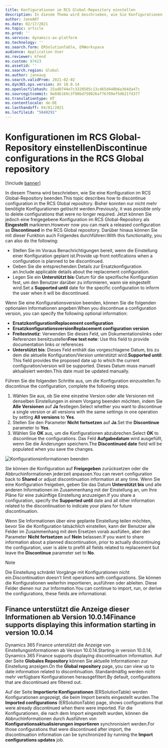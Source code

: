 ```yaml
---
title: Konfigurationen im RCS Global-Repository einstellen
description: In diesem Thema wird beschrieben, wie Sie Konfigurationen im RCS Global-Repository beenden.
author: JaneA07
ms.date: 02/17/2021
ms.topic: article
ms.prod: ''
ms.service: dynamics-ax-platform
ms.technology: ''
ms.search.form: ERSolutionTable, ERWorkspace
audience: Application User
ms.reviewer: kfend
ms.custom: 97423
ms.assetid: ''
ms.search.region: Global
ms.author: janeaug
ms.search.validFrom: 2021-02-02
ms.dyn365.ops.version: AX 10.0.14
ms.openlocfilehash: 25ad0744e7c3320505c13c465d440b6a364da47c
ms.sourcegitcommit: 0e8db169c3f90bd750826af76709ef5d621fd377
ms.translationtype: HT
ms.contentlocale: de-DE
ms.lasthandoff: 04/01/2021
ms.locfileid: "5840291"
---
```

# <a name="discontinue-configurations-in-the-rcs-global-repository"></a><span data-ttu-id="c7c09-103">Konfigurationen im RCS Global-Repository einstellen</span><span class="sxs-lookup"><span data-stu-id="c7c09-103">Discontinue configurations in the RCS Global repository</span></span>

[!include [banner](../includes/banner.md)]

<span data-ttu-id="c7c09-104">In diesem Thema wird beschrieben, wie Sie eine Konfiguration im RCS Global-Repository beenden.</span><span class="sxs-lookup"><span data-stu-id="c7c09-104">This topic describes how to discontinue configuration in the RCS Global repository.</span></span> <span data-ttu-id="c7c09-105">Bisher konnten nur nicht mehr benötigte Konfigurationen gelöscht werden.</span><span class="sxs-lookup"><span data-stu-id="c7c09-105">Previously, it was possible only to delete configurations that were no longer required.</span></span> <span data-ttu-id="c7c09-106">Jetzt können Sie jedoch eine freigegebene Konfiguration im RCS Global-Repository als **Eingestellt** markieren.</span><span class="sxs-lookup"><span data-stu-id="c7c09-106">However now you can mark a released configuration as **Discontinued** in the RCS Global repository.</span></span> <span data-ttu-id="c7c09-107">Darüber hinaus können Sie mit dieser Funktion auch Folgendes durchführen:</span><span class="sxs-lookup"><span data-stu-id="c7c09-107">With this functionality, you can also do the following:</span></span> 
 
 - <span data-ttu-id="c7c09-108">Stellen Sie im Voraus Benachrichtigungen bereit, wenn die Einstellung einer Konfiguration geplant ist.</span><span class="sxs-lookup"><span data-stu-id="c7c09-108">Provide up front notifications when a configuration is planned to be discontinued.</span></span>
 - <span data-ttu-id="c7c09-109">Geben Sie die entsprechenden Details zur Ersatzkonfiguration an.</span><span class="sxs-lookup"><span data-stu-id="c7c09-109">Include applicable details about the replacement configuration.</span></span>
 - <span data-ttu-id="c7c09-110">Legen Sie ein **Unterstützt bis**-Datum für die spezifische Konfiguration fest, um den Benutzer darüber zu informieren, wann sie eingestellt wird.</span><span class="sxs-lookup"><span data-stu-id="c7c09-110">Set a **Supported until** date for the specific configuration to inform the user when it will be discontinued.</span></span>

<span data-ttu-id="c7c09-111">Wenn Sie eine Konfigurationsversion beenden, können Sie die folgenden optionalen Informationen angeben:</span><span class="sxs-lookup"><span data-stu-id="c7c09-111">When you discontinue a configuration version, you can specify the following optional information:</span></span>

  - <span data-ttu-id="c7c09-112">**Ersatzkonfiguration**</span><span class="sxs-lookup"><span data-stu-id="c7c09-112">**Replacement configuration**</span></span>
  - <span data-ttu-id="c7c09-113">**Ersatzkonfigurationsversion**</span><span class="sxs-lookup"><span data-stu-id="c7c09-113">**Replacement configuration version**</span></span>
  - <span data-ttu-id="c7c09-114">**Freitextnotiz**: Verwenden Sie dieses Feld, um Dokumentationslinks oder Referenzen bereitzustellen</span><span class="sxs-lookup"><span data-stu-id="c7c09-114">**Free text note**: Use this field to provide documentation links or references</span></span>
  - <span data-ttu-id="c7c09-115">**Unterstützt bis**: Dieses Feld enthält das vorgeschlagene Datum, bis zu dem die aktuelle Konfiguration/Version unterstützt wird.</span><span class="sxs-lookup"><span data-stu-id="c7c09-115">**Supported until**: This field provides the proposed date up to which the current configuration/version will be supported.</span></span> <span data-ttu-id="c7c09-116">Dieses Datum muss manuell aktualisiert werden.</span><span class="sxs-lookup"><span data-stu-id="c7c09-116">This date must be updated manually.</span></span>
  
<span data-ttu-id="c7c09-117">Führen Sie die folgenden Schritte aus, um die Konfiguration einzustellen.</span><span class="sxs-lookup"><span data-stu-id="c7c09-117">To discontinue the configuration, complete the following steps.</span></span> 

1. <span data-ttu-id="c7c09-118">Wählen Sie aus, ob Sie eine einzelne Version oder alle Versionen mit denselben Einstellungen in einem Vorgang beenden möchten, indem Sie **Alle Versionen** auf **Ja** festlegen.</span><span class="sxs-lookup"><span data-stu-id="c7c09-118">Select whether you want to discontinue a single version or all versions with the same settings in one operation by setting **All versions** to **Yes**.</span></span> 
2. <span data-ttu-id="c7c09-119">Stellen Sie den Parameter **Nicht fortsetzen** auf **Ja**.</span><span class="sxs-lookup"><span data-stu-id="c7c09-119">Set the **Discontinue** parameter to **Yes**.</span></span>
3. <span data-ttu-id="c7c09-120">Wählen Sie **OK** aus, um die Konfigurationen abzubrechen.</span><span class="sxs-lookup"><span data-stu-id="c7c09-120">Select **OK** to discontinue the configurations.</span></span> <span data-ttu-id="c7c09-121">Das Feld **Aufgabedatum** wird ausgefüllt, wenn Sie die Änderungen speichern.</span><span class="sxs-lookup"><span data-stu-id="c7c09-121">The **Discontinued date** field will be populated when you save the changes.</span></span>

![Konfigurationsinformationen beenden](media/Discontinue-details-2.png)
  
<span data-ttu-id="c7c09-123">Sie können die Konfiguration auf **Freigegeben** zurücksetzen oder die Abbruchinformationen jederzeit anpassen.</span><span class="sxs-lookup"><span data-stu-id="c7c09-123">You can revert configuration back to **Shared** or adjust discontinuation information at any time.</span></span> <span data-ttu-id="c7c09-124">Wenn Sie eine Konfiguration freigeben, geben Sie das Datum **Unterstützt bis** und alle anderen Informationen im Zusammenhang mit der Einstellung an, um Ihre Pläne für eine zukünftige Einstellung anzuzeigen.</span><span class="sxs-lookup"><span data-stu-id="c7c09-124">If you share a configuration, specify the **Supported until** date and all other information related to the discontinuation to indicate your plans for future discontinuation.</span></span>

<span data-ttu-id="c7c09-125">Wenn Sie Informationen über eine geplante Einstellung teilen möchten, bevor Sie die Konfiguration tatsächlich einstellen, kann der Benutzer alle Felder im Zusammenhang mit dem Ersetzen vorab ausfüllen, aber den Parameter **Nicht fortsetzen** auf **Nein** belassen.</span><span class="sxs-lookup"><span data-stu-id="c7c09-125">If you want to share information about a planned discontinuation, prior to actually discontinuing the configuration, user is able to prefill all fields related to replacement but leave the **Discontinue** parameter set to **No**.</span></span>

> [!NOTE]
> <span data-ttu-id="c7c09-126">Die Einstellung schränkt Vorgänge mit Konfigurationen nicht ein.</span><span class="sxs-lookup"><span data-stu-id="c7c09-126">Discontinuation doesn't limit operations with configurations.</span></span> <span data-ttu-id="c7c09-127">Sie können die Konfigurationen weiterhin importieren, ausführen oder ableiten. Diese Felder dienen nur zur Information.</span><span class="sxs-lookup"><span data-stu-id="c7c09-127">You can continue to import, run, or derive the configurations, these fields are informational.</span></span>

## <a name="finance-supports-displaying-this-information-starting-in-version-10014"></a><span data-ttu-id="c7c09-128">Finance unterstützt die Anzeige dieser Informationen ab Version 10.0.14</span><span class="sxs-lookup"><span data-stu-id="c7c09-128">Finance supports displaying this information starting in version 10.0.14</span></span>

<span data-ttu-id="c7c09-129">Dynamics 365 Finance unterstützt die Anzeige von Einstellungsinformationen ab Version 10.0.14.</span><span class="sxs-lookup"><span data-stu-id="c7c09-129">Starting in version 10.0.14, Dynamics 365 Finance supports displaying discontinuation information.</span></span> <span data-ttu-id="c7c09-130">Auf der Seite **Globales Repository** können Sie aktuelle Informationen zur Einstellung anzeigen.</span><span class="sxs-lookup"><span data-stu-id="c7c09-130">On the **Global repository** page, you can view up to date information related to discontinuation.</span></span> <span data-ttu-id="c7c09-131">Standardmäßig werden nicht mehr verfügbare Konfigurationen herausgefiltert.</span><span class="sxs-lookup"><span data-stu-id="c7c09-131">By default, configurations that are discontinued are filtered out.</span></span>
  
<span data-ttu-id="c7c09-132">Auf der Seite **Importierte Konfigurationen** (ERSolutionTable) werden Konfigurationen angezeigt, die beim Import bereits eingestellt wurden.</span><span class="sxs-lookup"><span data-stu-id="c7c09-132">The **Imported configurations** (ERSolutionTable) page, shows configurations that were already discontinued when there were imported.</span></span> <span data-ttu-id="c7c09-133">Für die Konfigurationen, die nach dem Import eingestellt wurden, können die Abbruchinformationen durch Ausführen von **Konfigurationsaktualisierungen importieren** synchronisiert werden.</span><span class="sxs-lookup"><span data-stu-id="c7c09-133">For those configurations that were discontinued after import, the discontinuation information can be synchronized by running the **Import configurations updates** job.</span></span>


